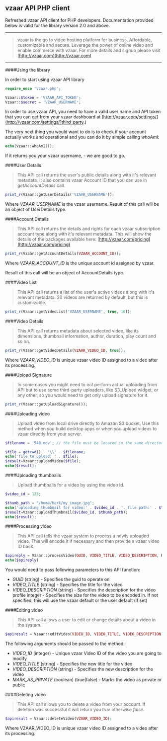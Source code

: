 vzaar API PHP client
---
Refreshed vzaar API client for PHP developers. Documentation provided below is valid for the library version 2.0 and above.

---

>vzaar is the go to video hosting platform for business. Affordable, customizable and secure. Leverage the power of online video and enable commerce with vzaar. For more details and signup please visit [http://vzaar.com](http://vzaar.com)

----

####Using the library

In order to start using vzaar API library

```php
require_once 'Vzaar.php';

Vzaar::$token = 'VZAAR_API_TOKEN';
Vzaar::$secret = 'VZAAR_USERNAME';
```

In order to use vzaar API, you need to have a valid user name and API token that you can get from your vzaar dashboard at [http://vzaar.com/settings/](http://vzaar.com/settings/]third_party.)

The very next thing you would want to do is to check if your account actually works and operational and you can do it by simple calling _whoAmI_:

```php
echo(Vzaar::whoAmI());
```

If it returns you your vzaar username, - we are good to go.

####User Details

>This API call returns the user's public details along with it's relevant metadata. It also contains vzaar Account ID that you can use in _getAccountDetails_ call.

```php
print_r(Vzaar::getUserDetails('VZAAR_USERNAME'));
```

Where _VZAAR_USERNAME_ is the vzaar username. Result of this call will be an object of UserDetails type.

####Account Details

>This API call returns the details and rights for each vzaar subscription account type along with it's relevant metadata. This will show the details of the packages available here: [http://vzaar.com/pricing](http://vzaar.com/pricing)

```php
print_r(Vzaar::getAccountDetails(VZAAR_ACCOUNT_ID));
```

Where _VZAAR_ACCOUNT_ID_ is the unique account id assigned by vzaar.

Result of this call will be an object of AccountDetails type.

####Video List

>This API call returns a list of the user's active videos along with it's relevant metadata. 20 videos are returned by default, but this is customizable.

```php
print_r(Vzaar::getVideoList('VZAAR_USERNAME', true, 10));
```

####Video Details

>This API call returns metadata about selected video, like its dimensions, thumbnail information, author, duration, play count and so on.

```php
print_r(Vzaar::getVideoDetails(VZAAR_VIDEO_ID, true));
```

Where _VZAAR_VIDEO_ID_ is unique vzaar video ID assigned to a video after its processing.

####Upload Signature

>In some cases you might need to not perform actual uploading from API but to use some third-party uploaders, like S3_Upload widget, or any other, so you would need to get only upload signature for it.

```php
print_r(Vzaar::getUploadSignature());
```

####Uploading video

>Upload video from local drive directly to Amazon S3 bucket. Use this method when you build desktop apps or when you upload videos to vzaar directly from your server.

```php
$filename = '548.mov'; // the file must be located in the same directory as the script. If not use full disk path

$file = getcwd() . '\\' . $filename;
echo('file to upload: ' . $file);
$result=Vzaar::uploadVideo($file);
echo($result);
```

####Uploading thumbnails

>Upload thumbnails for a video by using the video id.

```php
$video_id = 123;

$thumb_path = "/home/herk/my_image.jpg";
echo('uploading thumbnail for video:' . $video_id . ', file path:' . $thumb_path);
$result=Vzaar::uploadThumbnail($video_id, $thumb_path);
echo($result);
```

####Processing video

>This API call tells the vzaar system to process a newly uploaded video. This will encode it if necessary and then provide a vzaar video ID back.

```php
$apireply = Vzaar::processVideo(GUID, VIDEO_TITLE, VIDEO_DESCRIPTION, Profile::Original); 
echo($apireply)
```

You would need to pass following parameters to this API function:

* _GUID_ (string) - Specifies the guid to operate on
* _VIDEO_TITLE_ (string) - Specifies the title for the video
* _VIDEO_DESCRIPTION_ (string) - Specifies the description for the video
profile integer - Specifies the size for the video to be encoded in. If not specified, this will use the vzaar default or the user default (if set)

####Editing video

>This API call allows a user to edit or change details about a video in the system.

```php
$apiresult = Vzaar::editVideo(VIDEO_ID, VIDEO_TITLE, VIDEO_DESCRIPTION, MARK_AS_PRIVATE);
```

The following arguments should be passed to the method:

* _VIDEO_ID_ (integer) - Unique vzaar Video ID of the video you are going to modify
* _VIDEO_TITLE_ (string) - Specifies the new title for the video
* _VIDEO_DESCRIPTION_ (string) - Specifies the new description for the video
* _MARK_AS_PRIVATE_ (boolean) (true|false) - Marks the video as private or public

####Deleting video
>This API call allows you to delete a video from your account. If deletion was successful it will return you _true_ otherwise _false_.

```php
$apiresult = Vzaar::deleteVideo(VZAAR_VIDEO_ID);
```

Where VZAAR_VIDEO_ID is unique vzaar video ID assigned to a video after its processing.
